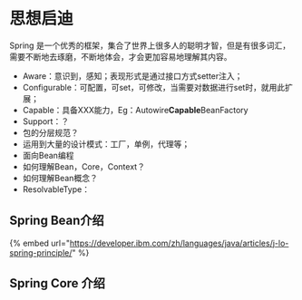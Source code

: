# 思想启迪

Spring 是一个优秀的框架，集合了世界上很多人的聪明才智，但是有很多词汇，需要不断地去琢磨，不断地体会，才会更加容易地理解其内容。

* Aware：意识到，感知；表现形式是通过接口方式setter注入；
* Configurable：可配置，可set，可修改，当需要对数据进行set时，就用此扩展；
* Capable：具备XXX能力，Eg：Autowire**Capable**BeanFactory
* Support：？
* 包的分层规范？
* 运用到大量的设计模式：工厂，单例，代理等；
* 面向Bean编程
* 如何理解Bean，Core，Context？
* 如何理解Bean概念？
* ResolvableType：

## Spring Bean介绍

{% embed url="https://developer.ibm.com/zh/languages/java/articles/j-lo-spring-principle/" %}



## Spring Core 介绍



